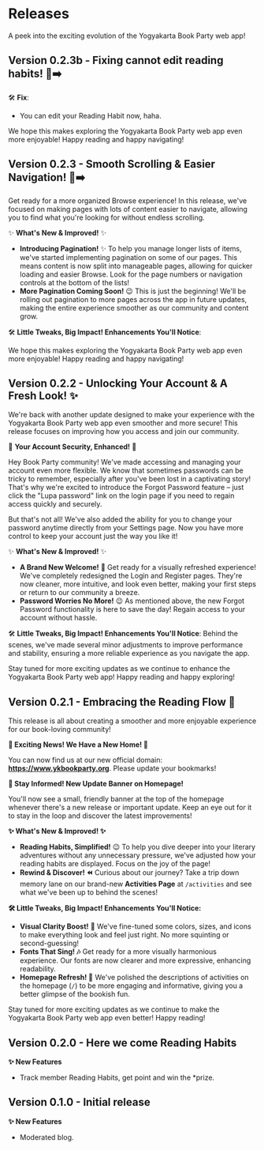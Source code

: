 # Releases

A peek into the exciting evolution of the Yogyakarta Book Party web app!

## Version 0.2.3b - Fixing cannot edit reading habits! 📄➡️

🛠️ **Fix**:

- You can edit your Reading Habit now, haha.

We hope this makes exploring the Yogyakarta Book Party web app even more enjoyable! Happy reading and happy navigating!

## Version 0.2.3 - Smooth Scrolling & Easier Navigation! 📄➡️

Get ready for a more organized Browse experience! In this release, we've focused on making pages with lots of content easier to navigate, allowing you to find what you're looking for without endless scrolling.

✨ **What's New & Improved!** ✨

- **Introducing Pagination!** ✨ To help you manage longer lists of items, we've started implementing pagination on some of our pages. This means content is now split into manageable pages, allowing for quicker loading and easier Browse. Look for the page numbers or navigation controls at the bottom of the lists!
- **More Pagination Coming Soon!** 😉 This is just the beginning! We'll be rolling out pagination to more pages across the app in future updates, making the entire experience smoother as our community and content grow.

🛠️ **Little Tweaks, Big Impact! Enhancements You'll Notice**:

We hope this makes exploring the Yogyakarta Book Party web app even more enjoyable! Happy reading and happy navigating!

## Version 0.2.2 - Unlocking Your Account & A Fresh Look! ✨

We're back with another update designed to make your experience with the Yogyakarta Book Party web app even smoother and more secure! This release focuses on improving how you access and join our community.

🔐 **Your Account Security, Enhanced!** 🔐

Hey Book Party community! We've made accessing and managing your account even more flexible. We know that sometimes passwords can be tricky to remember, especially after you've been lost in a captivating story! That's why we're excited to introduce the Forgot Password feature – just click the "Lupa password" link on the login page if you need to regain access quickly and securely.

But that's not all! We've also added the ability for you to change your password anytime directly from your Settings page. Now you have more control to keep your account just the way you like it!

✨ **What's New & Improved!** ✨

- **A Brand New Welcome!** 👋 Get ready for a visually refreshed experience! We've completely redesigned the Login and Register pages. They're now cleaner, more intuitive, and look even better, making your first steps or return to our community a breeze.
- **Password Worries No More!** 😉 As mentioned above, the new Forgot Password functionality is here to save the day! Regain access to your account without hassle.

🛠️ **Little Tweaks, Big Impact! Enhancements You'll Notice**:
Behind the scenes, we've made several minor adjustments to improve performance and stability, ensuring a more reliable experience as you navigate the app.

Stay tuned for more exciting updates as we continue to enhance the Yogyakarta Book Party web app! Happy reading and happy exploring!

## Version 0.2.1 - Embracing the Reading Flow 📖

This release is all about creating a smoother and more enjoyable experience for our book-loving community!

**🎉 Exciting News! We Have a New Home! 🎉**

You can now find us at our new official domain: **https://www.ykbookparty.org**. Please update your bookmarks!

**📣 Stay Informed! New Update Banner on Homepage!**

You'll now see a small, friendly banner at the top of the homepage whenever there's a new release or important update. Keep an eye out for it to stay in the loop and discover the latest improvements!

**✨ What's New & Improved! ✨**

- **Reading Habits, Simplified!** 😉 To help you dive deeper into your literary adventures without any unnecessary pressure, we've adjusted how your reading habits are displayed. Focus on the joy of the page!
- **Rewind & Discover! ⏪** Curious about our journey? Take a trip down memory lane on our brand-new **Activities Page** at `/activities` and see what we've been up to behind the scenes!

**🛠️ Little Tweaks, Big Impact! Enhancements You'll Notice:**

- **Visual Clarity Boost!** 👋 We've fine-tuned some colors, sizes, and icons to make everything look and feel just right. No more squinting or second-guessing!
- **Fonts That Sing! 🎶** Get ready for a more visually harmonious experience. Our fonts are now clearer and more expressive, enhancing readability.
- **Homepage Refresh! 🏡** We've polished the descriptions of activities on the homepage (`/`) to be more engaging and informative, giving you a better glimpse of the bookish fun.

Stay tuned for more exciting updates as we continue to make the Yogyakarta Book Party web app even better! Happy reading!

## Version 0.2.0 - Here we come Reading Habits

**✨ New Features**

- Track member Reading Habits, get point and win the \*prize.

## Version 0.1.0 - Initial release

**✨ New Features**

- Moderated blog.
